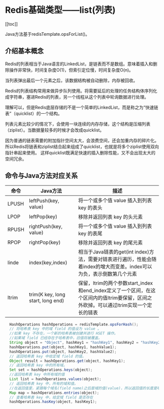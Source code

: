 # Redis基础类型——list(列表)
[[toc]]

Java方法基于redisTemplate.opsForList()。

## 介绍基本概念
Redis的列表相当于Java语言的LinkedList，是链表而不是数组。意味着插入和删除操作非常快，时间复杂度O(1)，但索引定位慢，时间复杂度O(n)。

当列表弹出最后一个元素之后，该数据结构被自动删除，内存被回收。

Redis的列表结构常用来做异步队列使用。将需要延后的处理的任务结构体序列化成字符串，塞进Redis的列表，另一个线程从这个列表中轮询数据进行处理。

理解可以，但是Redis底层存储的不是一个简单的LinkedList，而是称之为“快速链表”（quicklist）的一个结构。

列表元素比较少的情况下，会使用一块连续的内存存储，这个结构是压缩列表（ziplist）。当数据量较多的时候才会改成quicklist。

因为普通的链表需要的附加指针空间太大，会浪费空间，还会加重内存的碎片化。所以Redis将链表和ziplist结合起来组成了quicklist，也就是将多个ziplist使用双向指针串起来使用。
这样quicklist既满足快速的插入删除性能，又不会出现太大的空间冗余。


## 命令与Java方法对应关系

|命令|Java方法|描述|
|--|--|--|
|LPUSH|leftPush(key, value)|将一个或多个值 value 插入到列表 key 的表头|
|LPOP|leftPop(key)|移除并返回列表 key 的头元素|
|RPUSH|rightPush(key, value)|将一个或多个值 value 插入到列表 key 的表尾|
|RPOP|rightPop(key)|移除并返回列表 key 的尾元素|
|linde|index(key,index)|相当于Java链表的get(int index)方法，需要对链表进行遍历，性能会随着index的增大而变差。index可以为负，表示倒数第几个元素|
|ltrim|trim(K key, long start, long end)|保留，ltrim的两个参数start_index和end_index定义了一个区间，在这个区间内的值ltrim要保留，区间之外砍掉。可以通过ltrim实现一个定长的链表|

```java
  HashOperations hashOperations = redisTemplate.opsForHash();
  // 将哈希表 key 中的域 field 的值设为 value 。
  //如果 key 不存在，一个新的哈希表被创建并进行 HSET 操作。
  //如果域 field 已经存在于哈希表中，旧值将被覆盖。
  String object = "Object", hashKey1 = "hashKey1", hashKey2 = "hashKey2", hashValue1 = "hashValue1", hashValue2 = "hashValue2";
  hashOperations.put(object, hashKey1, hashValue1);
  hashOperations.put(object, hashKey2, hashValue2);
  // 返回哈希表 key 中给定域 field 的值。
  Object result = hashOperations.get(object, hashKey1);
  // 返回哈希表 key 中的所有域。
  Set set = hashOperations.keys(object);
  //返回哈希表 key 中所有域的值
  List list = hashOperations.values(object);
  // 返回哈希表 key 中，所有的域和值。
  //在返回值里，紧跟每个域名(field name)之后是域的值(value)，所以返回值的长度是哈希表大小的两倍。
  Map map = hashOperations.entries(object);
  // 查看哈希表 key 中，给定域 field 是否存在
  hashOperations.hasKey(object, hashKey1);
```
